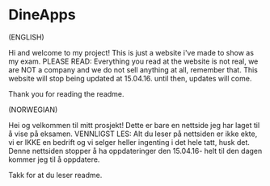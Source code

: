# DineApps
(ENGLISH)

Hi and welcome to my project! This is just a website i've made to show as my exam. PLEASE READ: Everything you read at the website is not real, we are NOT a company and we do not sell anything at all, remember that. This website will stop being updated at 15.04.16. until then, updates will come.

Thank you for reading the readme.

(NORWEGIAN)

Hei og velkommen til mitt prosjekt! Dette er bare en nettside jeg har laget til å vise på eksamen. VENNLIGST LES: Alt du leser på nettsiden er ikke ekte, vi er IKKE en bedrift og vi selger heller ingenting i det hele tatt, husk det. Denne nettsiden stopper å ha oppdateringer den 15.04.16- helt til den dagen kommer jeg til å oppdatere.

Takk for at du leser readme.
